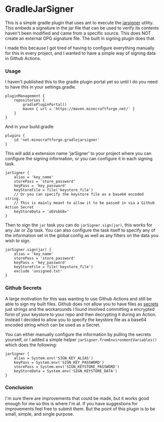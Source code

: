 # GradleJarSigner
This is a simple gradle plugin that uses ant to execute the [jarsigner](https://docs.oracle.com/javase/8/docs/technotes/tools/windows/jarsigner.html) utility. This embeds a signature in the jar file that can be used to verify its contents haven't been modified and came from a specific source. This does NOT create an external GPG signature file. The built in signing plugin does that.

I made this because I got tired of having to configure everything manually for this in every project, and I wanted to have a simple way of signing data in Github Actions.

### Usage
I haven't published this to the gradle plugin portal yet so until I do you need to have this in your settings.gradle.

    pluginManagement {
        repositories {
            gradlePluginPortal()
            maven { url = 'https://maven.minecraftforge.net/' }
        }
    }
And in your build.gradle

    plugins {
        id 'net.minecraftforge.gradlejarsigner'
    }
This will add a extension name 'jarSigner' to your project where you can configure the signing information, or you can configure it in each signing task.
    
    jarSigner {
        alias = 'key_name'
        storePass = 'store_password'
        keyPass = 'key_password'
        keyStoreFile = file('keystore_file')
        // Or you can specify the keystore file as a base64 encoded string.
        // This is mainly meant to allow it to be passed in via a Github Action Secret
        keyStoreData = 'aGVsbG8='
    }

Then to sign the `jar` task you can do `jarSigner.sign(jar)`, this works for any Jar or Zip task.
You can also configure the task itself to specify any of the information set in the global config as well as any filters on the data you wish to sign.

    jarSigner.sign(jar) {
        alias = 'key_name'
        storePass = 'store_password'
        keyPass = 'key_password'
        keyStoreFile = file('keystore_file')
        exclude 'unsigned.txt'
    }

### Github Secrets
A large motivation for this was wanting to use Github Actions and still be able to sign my built files. Github does not allow you to have files as [secrets](https://docs.github.com/en/actions/security-guides/encrypted-secrets) just strings and the workarounds I found involved committing a encrypted form of your keystore to your repo and then decrypting it during an Action. Instead I decided to allow you to specify the keystore file as a base64 encoded string which can be used as a Secret.

You can either manually configure the information by pulling the secrets yourself, or I added a simple helper `jarSigner.fromEnvironmentVariables()` which does the following:

    jarSigner {
        alias = System.env('SIGN_KEY_ALIAS')
        keyPass = System.env('SIGN_KEY_PASSWORD')
        storePass = System.env('SIGN_KEYSTORE_PASSWORD')
        keyStoreData = System.env('SIGN_KEYSTORE_DATA')
    }

### Conclusion
I'm sure there are improvements that could be made, but it works good enough for me so this is where I'm at. If you have suggestions for improvements feel free to submit them. But the point of this plugin is to be small, simple, and single purpose.
